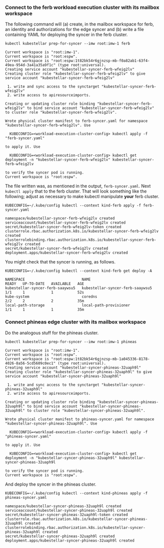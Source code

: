 <!--user-example1-stage-1b-start-->
### Connect to the ferb workload execution cluster with its mailbox workspace

The following command will (a) create, in the mailbox workspace for
ferb, an identity and authorizations for the edge syncer and (b)
write a file containing YAML for deploying the syncer in the ferb
cluster.

```shell
kubectl kubestellar prep-for-syncer --imw root:imw-1 ferb
```
``` { .bash .no-copy }
Current workspace is "root:imw-1".
Current workspace is "root:espw".
Current workspace is "root:espw:1t82bk54r6gjnzsp-mb-f0a82ab1-63f4-49ea-954d-3a41a35a9f1c" (type root:universal).
Creating service account "kubestellar-syncer-ferb-wfeig2lv"
Creating cluster role "kubestellar-syncer-ferb-wfeig2lv" to give service account "kubestellar-syncer-ferb-wfeig2lv"

 1. write and sync access to the synctarget "kubestellar-syncer-ferb-wfeig2lv"
 2. write access to apiresourceimports.

Creating or updating cluster role binding "kubestellar-syncer-ferb-wfeig2lv" to bind service account "kubestellar-syncer-ferb-wfeig2lv" to cluster role "kubestellar-syncer-ferb-wfeig2lv".

Wrote physical cluster manifest to ferb-syncer.yaml for namespace "kubestellar-syncer-ferb-wfeig2lv". Use

  KUBECONFIG=<workload-execution-cluster-config> kubectl apply -f "ferb-syncer.yaml"

to apply it. Use

  KUBECONFIG=<workload-execution-cluster-config> kubectl get deployment -n "kubestellar-syncer-ferb-wfeig2lv" kubestellar-syncer-ferb-wfeig2lv

to verify the syncer pod is running.
Current workspace is "root:espw".
```

The file written was, as mentioned in the output,
`ferb-syncer.yaml`.  Next `kubectl apply` that to the ferb
cluster.  That will look something like the following; adjust as
necessary to make kubectl manipulate **your** ferb cluster.

```shell
KUBECONFIG=~/.kube/config kubectl --context kind-ferb apply -f ferb-syncer.yaml
```
``` { .bash .no-copy }
namespace/kubestellar-syncer-ferb-wfeig2lv created
serviceaccount/kubestellar-syncer-ferb-wfeig2lv created
secret/kubestellar-syncer-ferb-wfeig2lv-token created
clusterrole.rbac.authorization.k8s.io/kubestellar-syncer-ferb-wfeig2lv created
clusterrolebinding.rbac.authorization.k8s.io/kubestellar-syncer-ferb-wfeig2lv created
secret/kubestellar-syncer-ferb-wfeig2lv created
deployment.apps/kubestellar-syncer-ferb-wfeig2lv created
```

You might check that the syncer is running, as follows.

```shell
KUBECONFIG=~/.kube/config kubectl --context kind-ferb get deploy -A
```
``` { .bash .no-copy }
NAMESPACE                          NAME                               READY   UP-TO-DATE   AVAILABLE   AGE
kubestellar-syncer-ferb-saaywsu5   kubestellar-syncer-ferb-saaywsu5   1/1     1            1           52s
kube-system                        coredns                            2/2     2            2           35m
local-path-storage                 local-path-provisioner             1/1     1            1           35m
```

### Connect phineas edge cluster with its mailbox workspace

Do the analogous stuff for the phineas cluster.

```shell
kubectl kubestellar prep-for-syncer --imw root:imw-1 phineas
```
``` { .bash .no-copy }
Current workspace is "root:imw-1".
Current workspace is "root:espw".
Current workspace is "root:espw:1t82bk54r6gjnzsp-mb-1a045336-8178-4026-8a56-5cd5609c0ec1" (type root:universal).
Creating service account "kubestellar-syncer-phineas-32uaph9l"
Creating cluster role "kubestellar-syncer-phineas-32uaph9l" to give service account "kubestellar-syncer-phineas-32uaph9l"

 1. write and sync access to the synctarget "kubestellar-syncer-phineas-32uaph9l"
 2. write access to apiresourceimports.

Creating or updating cluster role binding "kubestellar-syncer-phineas-32uaph9l" to bind service account "kubestellar-syncer-phineas-32uaph9l" to cluster role "kubestellar-syncer-phineas-32uaph9l".

Wrote physical cluster manifest to phineas-syncer.yaml for namespace "kubestellar-syncer-phineas-32uaph9l". Use

  KUBECONFIG=<workload-execution-cluster-config> kubectl apply -f "phineas-syncer.yaml"

to apply it. Use

  KUBECONFIG=<workload-execution-cluster-config> kubectl get deployment -n "kubestellar-syncer-phineas-32uaph9l" kubestellar-syncer-phineas-32uaph9l

to verify the syncer pod is running.
Current workspace is "root:espw".
```

And deploy the syncer in the phineas cluster.

```shell
KUBECONFIG=~/.kube/config kubectl --context kind-phineas apply -f phineas-syncer.yaml 
```
``` { .bash .no-copy }
namespace/kubestellar-syncer-phineas-32uaph9l created
serviceaccount/kubestellar-syncer-phineas-32uaph9l created
secret/kubestellar-syncer-phineas-32uaph9l-token created
clusterrole.rbac.authorization.k8s.io/kubestellar-syncer-phineas-32uaph9l created
clusterrolebinding.rbac.authorization.k8s.io/kubestellar-syncer-phineas-32uaph9l created
secret/kubestellar-syncer-phineas-32uaph9l created
deployment.apps/kubestellar-syncer-phineas-32uaph9l created
```
<!--user-example1-stage-1b-end-->
